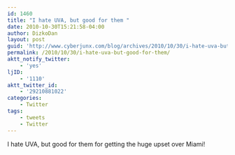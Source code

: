 ```yaml
---
id: 1460
title: "I hate UVA, but good for them "
date: 2010-10-30T15:21:58-04:00
author: DizkoDan
layout: post
guid: 'http://www.cyberjunx.com/blog/archives/2010/10/30/i-hate-uva-but-good-for-them/'
permalink: /2010/10/30/i-hate-uva-but-good-for-them/
aktt_notify_twitter:
    - 'yes'
ljID:
    - '1110'
aktt_twitter_id:
    - '29210881022'
categories:
    - Twitter
tags:
    - tweets
    - Twitter
---
```


I hate UVA, but good for them for getting the huge upset over Miami!